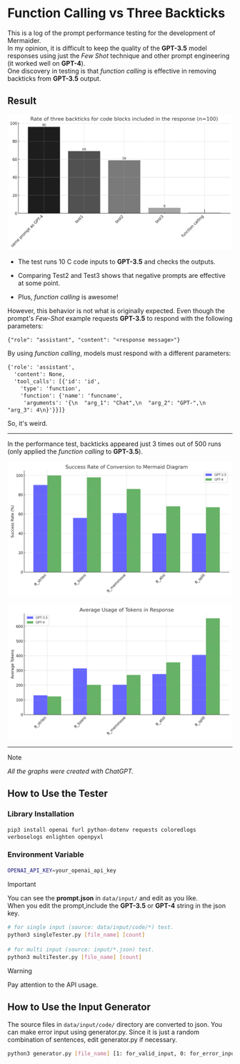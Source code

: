 # Function Calling vs Three Backticks

This is a log of the prompt performance testing for the development of Mermaider.</br>In my opinion, it is difficult to keep the quality of the **GPT-3.5** model responses using just the _Few Shot_ technique and other prompt engineering (it worked well on **GPT-4**).</br>One discovery in testing is that _function calling_ is effective in removing backticks from **GPT-3.5** output.

## Result

![graph 1](picture/backticks_rate_plot.png)

- The test runs 10 C code inputs to **GPT-3.5** and checks the outputs.

- Comparing Test2 and Test3 shows that negative prompts are effective at some point.

- Plus, _function calling_ is awesome!

However, this behavior is not what is originally expected.
Even though the prompt's _Few-Shot_ example requests **GPT-3.5** to respond with the following parameters:

```
{"role": "assistant", "content": "<response message>"}
```

By using _function calling_, models must respond with a different parameters:

```
{'role': 'assistant',
  'content': None,
  'tool_calls': [{'id': 'id',
    'type': 'function',
    'function': {'name': 'funcname',
     'arguments': '{\n  "arg_1": "Chat",\n  "arg_2": "GPT-",\n  "arg_3": 4\n}'}}]}
```

So, it's weird.

---

In the performance test, backticks appeared just 3 times out of 500 runs (only applied the _function calling_ to **GPT-3.5**).

![graph 2](picture/success_rate_plot.png)

![graph 3](picture/token_usage_plot.png)

---

> [!NOTE]
> _All the graphs were created with ChatGPT._

## How to Use the Tester

### Library Installation

```
pip3 install openai furl python-dotenv requests coloredlogs verboselogs enlighten openpyxl
```

### Environment Variable

```bash
OPENAI_API_KEY=your_openai_api_key
```

> [!IMPORTANT]
> You can see the **prompt.json** in `data/input/` and edit as you like.</br>
> When you edit the prompt,include the **GPT-3.5** or **GPT-4** string in the json key.

```bash
# for single input (source: data/input/code/*) test.
python3 singleTester.py [file_name] [count]

# for multi input (source: input/*.json) test.
python3 multiTester.py [file_name] [count]
```

> [!WARNING]
> Pay attention to the API usage.

## How to Use the Input Generator

The source files in `data/input/code/` directory are converted to json.
You can make error input using generator.py. Since it is just a random combination of sentences, edit generator.py if necessary.

```bash
python3 generator.py [file_name] [1: for_valid_input, 0: for_error_input]
```
